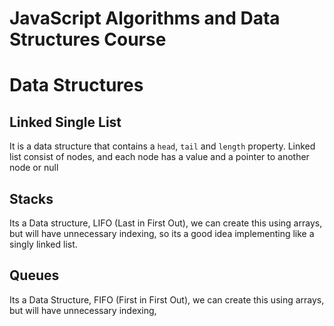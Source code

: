 # JavaScript Algorithms and Data Structures Course

# Data Structures

## Linked Single List

It is a data structure that contains a `head`, `tail` and `length` property.
Linked list consist of nodes, and each node has a value and a pointer to another node or null


## Stacks 

Its a Data structure,  LIFO (Last in First Out), we can create this using arrays, but will have unnecessary indexing, so its a good idea implementing like a singly linked list.

## Queues 

Its a Data Structure, FIFO (First in First Out), we can create this using arrays, but will have unnecessary indexing,
